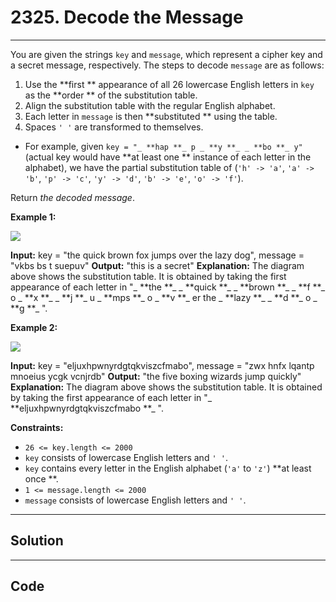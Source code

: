 # 2325. Decode the Message

---

You are given the strings `key` and `message`, which represent a cipher key and a secret message, respectively. The steps to decode `message` are as follows:

  1. Use the **first ** appearance of all 26 lowercase English letters in `key` as the **order ** of the substitution table.
  2. Align the substitution table with the regular English alphabet.
  3. Each letter in `message` is then **substituted ** using the table.
  4. Spaces `' '` are transformed to themselves.


  * For example, given `key = "_ **hap **_ p _ **y **_ _ **bo **_ y"` (actual key would have **at least one ** instance of each letter in the alphabet), we have the partial substitution table of (`'h' -> 'a'`, `'a' -> 'b'`, `'p' -> 'c'`, `'y' -> 'd'`, `'b' -> 'e'`, `'o' -> 'f'`).



Return _the decoded message_.

 

**Example 1:**

![](https://assets.leetcode.com/uploads/2022/05/08/ex1new4.jpg)


**Input:** key = "the quick brown fox jumps over the lazy dog", message = "vkbs bs t suepuv"
**Output:** "this is a secret"
**Explanation:** The diagram above shows the substitution table.
It is obtained by taking the first appearance of each letter in "_ **the **_ _ **quick **_ _ **brown **_ _ **f **_ o _ **x **_ _ **j **_ u _ **mps **_ o _ **v **_ er the _ **lazy **_ _ **d **_ o _ **g **_ ".


**Example 2:**

![](https://assets.leetcode.com/uploads/2022/05/08/ex2new.jpg)


**Input:** key = "eljuxhpwnyrdgtqkviszcfmabo", message = "zwx hnfx lqantp mnoeius ycgk vcnjrdb"
**Output:** "the five boxing wizards jump quickly"
**Explanation:** The diagram above shows the substitution table.
It is obtained by taking the first appearance of each letter in "_ **eljuxhpwnyrdgtqkviszcfmabo **_ ".


 

**Constraints:**

  * `26 <= key.length <= 2000`
  * `key` consists of lowercase English letters and `' '`.
  * `key` contains every letter in the English alphabet (`'a'` to `'z'`) **at least once **.
  * `1 <= message.length <= 2000`
  * `message` consists of lowercase English letters and `' '`.

---

## Solution



---

## Code
```python


```